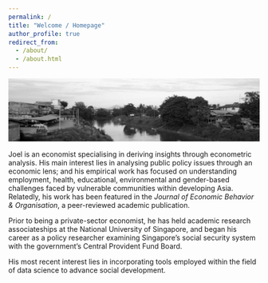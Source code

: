 ```yaml
---
permalink: /
title: "Welcome / Homepage"
author_profile: true
redirect_from: 
  - /about/
  - /about.html
---
```


![Homepage Banner](/images/homepage_banner.jpeg)

Joel is an economist specialising in deriving insights through econometric analysis. His main interest lies in analysing public policy issues through an economic lens; and his empirical work has focused on understanding employment, health, educational, environmental and gender-based challenges faced by vulnerable communities within developing Asia. Relatedly, his work has been featured in the <i>Journal of Economic Behavior & Organisation</i>, a peer-reviewed academic publication. 

Prior to being a private-sector economist, he has held academic research associateships at the National University of Singapore, and began his career as a policy researcher examining Singapore’s social security system with the government’s Central Provident Fund Board. 

His most recent interest lies in incorporating tools employed within the field of data science to advance social development.